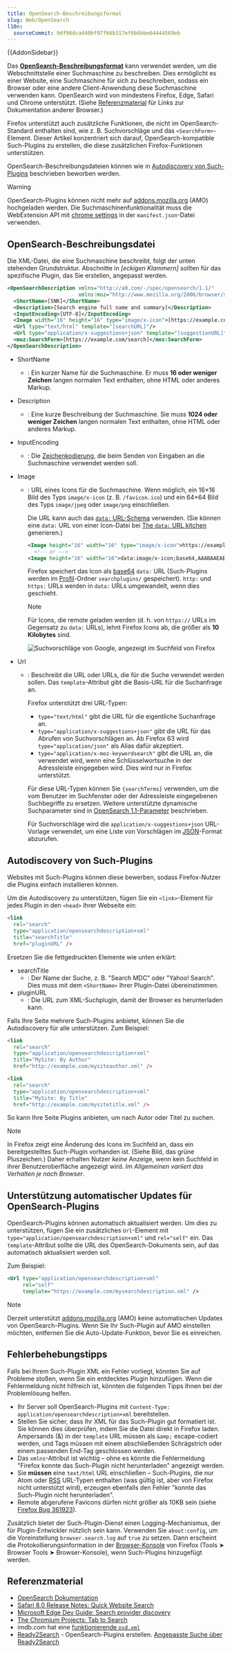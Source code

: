 ```yaml
---
title: OpenSearch-Beschreibungsformat
slug: Web/OpenSearch
l10n:
  sourceCommit: 9df96dcad40bf97f66b317ef6b6bbe64444569eb
---
```


{{AddonSidebar}}

Das **[OpenSearch-Beschreibungsformat](https://github.com/dewitt/opensearch)** kann verwendet werden, um die Webschnittstelle einer Suchmaschine zu beschreiben. Dies ermöglicht es einer Website, eine Suchmaschine für sich zu beschreiben, sodass ein Browser oder eine andere Client-Anwendung diese Suchmaschine verwenden kann. OpenSearch wird von mindestens Firefox, Edge, Safari und Chrome unterstützt. (Siehe [Referenzmaterial](#referenzmaterial) für Links zur Dokumentation anderer Browser.)

Firefox unterstützt auch zusätzliche Funktionen, die nicht im OpenSearch-Standard enthalten sind, wie z. B. Suchvorschläge und das `<SearchForm>`-Element. Dieser Artikel konzentriert sich darauf, OpenSearch-kompatible Such-Plugins zu erstellen, die diese zusätzlichen Firefox-Funktionen unterstützen.

OpenSearch-Beschreibungsdateien können wie in [Autodiscovery von Such-Plugins](#autodiscovery_von_such-plugins) beschrieben beworben werden.

> [!WARNING]
> OpenSearch-Plugins können nicht mehr auf [addons.mozilla.org](https://addons.mozilla.org/) (AMO) hochgeladen werden. Die Suchmaschinenfunktionalität muss die WebExtension API mit [chrome settings](/de/docs/Mozilla/Add-ons/WebExtensions/manifest.json/chrome_settings_overrides) in der `manifest.json`-Datei verwenden.

## OpenSearch-Beschreibungsdatei

Die XML-Datei, die eine Suchmaschine beschreibt, folgt der unten stehenden Grundstruktur. Abschnitte in _\[eckigen Klammern]_ sollten für das spezifische Plugin, das Sie erstellen, angepasst werden.

```xml
<OpenSearchDescription xmlns="http://a9.com/-/spec/opensearch/1.1/"
                       xmlns:moz="http://www.mozilla.org/2006/browser/search/">
  <ShortName>[SNK]</ShortName>
  <Description>[Search engine full name and summary]</Description>
  <InputEncoding>[UTF-8]</InputEncoding>
  <Image width="16" height="16" type="image/x-icon">[https://example.com/favicon.ico]</Image>
  <Url type="text/html" template="[searchURL]"/>
  <Url type="application/x-suggestions+json" template="[suggestionURL]"/>
  <moz:SearchForm>[https://example.com/search]</moz:SearchForm>
</OpenSearchDescription>
```

- ShortName
  - : Ein kurzer Name für die Suchmaschine. Er muss **16 oder weniger Zeichen** langen normalen Text enthalten, ohne HTML oder anderes Markup.
- Description
  - : Eine kurze Beschreibung der Suchmaschine. Sie muss **1024 oder weniger Zeichen** langen normalen Text enthalten, ohne HTML oder anderes Markup.
- InputEncoding
  - : Die [Zeichenkodierung](/de/docs/Glossary/Character_encoding), die beim Senden von Eingaben an die Suchmaschine verwendet werden soll.
- Image

  - : URL eines Icons für die Suchmaschine. Wenn möglich, ein 16×16 Bild des Typs `image/x-icon` (z. B. `/favicon.ico`) und ein 64×64 Bild des Typs `image/jpeg` oder `image/png` einschließen.

    Die URL kann auch das [`data:` URL-Schema](/de/docs/Web/URI/Schemes/data) verwenden. (Sie können eine `data:` URL von einer Icon-Datei bei [The `data:` URL kitchen](https://software.hixie.ch/utilities/cgi/data/data) generieren.)

    ```xml
    <Image height="16" width="16" type="image/x-icon">https://example.com/favicon.ico</Image>
      <!-- or -->
    <Image height="16" width="16">data:image/x-icon;base64,AAABAAEAEBAAA … DAAA=</Image>
    ```

    Firefox speichert das Icon als [base64](https://en.wikipedia.org/wiki/Base64) `data:` URL (Such-Plugins werden im [Profil](https://support.mozilla.org/en-US/kb/profiles-where-firefox-stores-user-data)-Ordner `searchplugins/` gespeichert). `http:` und `https:` URLs werden in `data:` URLs umgewandelt, wenn dies geschieht.

    > [!NOTE]
    > Für Icons, die remote geladen werden (d. h. von `https://` URLs im Gegensatz zu `data:` URLs), lehnt Firefox Icons ab, die größer als **10 Kilobytes** sind.

    ![Suchvorschläge von Google, angezeigt im Suchfeld von Firefox](searchsuggestionsample.png)

- Url

  - : Beschreibt die URL oder URLs, die für die Suche verwendet werden sollen. Das `template`-Attribut gibt die Basis-URL für die Suchanfrage an.

    Firefox unterstützt drei URL-Typen:

    - `type="text/html"` gibt die URL für die eigentliche Suchanfrage an.
    - `type="application/x-suggestions+json"` gibt die URL für das Abrufen von Suchvorschlägen an. Ab Firefox 63 wird `type="application/json"` als Alias dafür akzeptiert.
    - `type="application/x-moz-keywordsearch"` gibt die URL an, die verwendet wird, wenn eine Schlüsselwortsuche in der Adressleiste eingegeben wird. Dies wird nur in Firefox unterstützt.

    Für diese URL-Typen können Sie `{searchTerms}` verwenden, um die vom Benutzer im Suchfenster oder der Adressleiste eingegebenen Suchbegriffe zu ersetzen. Weitere unterstützte dynamische Suchparameter sind in [OpenSearch 1.1-Parameter](https://github.com/dewitt/opensearch/blob/master/opensearch-1-1-draft-6.md#opensearch-11-parameters) beschrieben.

    Für Suchvorschläge wird die `application/x-suggestions+json` URL-Vorlage verwendet, um eine Liste von Vorschlägen im [JSON](/de/docs/Glossary/JSON)-Format abzurufen.

## Autodiscovery von Such-Plugins

Websites mit Such-Plugins können diese bewerben, sodass Firefox-Nutzer die Plugins einfach installieren können.

Um die Autodiscovery zu unterstützen, fügen Sie ein `<link>`-Element für jedes Plugin in den `<head>` Ihrer Webseite ein:

```html
<link
  rel="search"
  type="application/opensearchdescription+xml"
  title="searchTitle"
  href="pluginURL" />
```

Ersetzen Sie die fettgedruckten Elemente wie unten erklärt:

- searchTitle
  - : Der Name der Suche, z. B. "Search MDC" oder "Yahoo! Search". Dies muss mit dem `<ShortName>` Ihrer Plugin-Datei übereinstimmen.
- pluginURL
  - : Die URL zum XML-Suchplugin, damit der Browser es herunterladen kann.

Falls Ihre Seite mehrere Such-Plugins anbietet, können Sie die Autodiscovery für alle unterstützen. Zum Beispiel:

```html
<link
  rel="search"
  type="application/opensearchdescription+xml"
  title="MySite: By Author"
  href="http://example.com/mysiteauthor.xml" />

<link
  rel="search"
  type="application/opensearchdescription+xml"
  title="MySite: By Title"
  href="http://example.com/mysitetitle.xml" />
```

So kann Ihre Seite Plugins anbieten, um nach Autor oder Titel zu suchen.

> [!NOTE]
> In Firefox zeigt eine Änderung des Icons im Suchfeld an, dass ein bereitgestelltes Such-Plugin vorhanden ist. (Siehe Bild, das grüne Pluszeichen.) Daher erhalten Nutzer _keine_ Anzeige, wenn kein Suchfeld in ihrer Benutzeroberfläche angezeigt wird. _Im Allgemeinen variiert das Verhalten je nach Browser_.

## Unterstützung automatischer Updates für OpenSearch-Plugins

OpenSearch-Plugins können automatisch aktualisiert werden. Um dies zu unterstützen, fügen Sie ein zusätzliches `Url`-Element mit `type="application/opensearchdescription+xml"` und `rel="self"` ein. Das `template`-Attribut sollte die URL des OpenSearch-Dokuments sein, auf das automatisch aktualisiert werden soll.

Zum Beispiel:

```xml
<Url type="application/opensearchdescription+xml"
     rel="self"
     template="https://example.com/mysearchdescription.xml" />
```

> [!NOTE]
> Derzeit unterstützt [addons.mozilla.org](https://addons.mozilla.org/) (AMO) keine automatischen Updates von OpenSearch-Plugins. Wenn Sie Ihr Such-Plugin auf AMO einstellen möchten, entfernen Sie die Auto-Update-Funktion, bevor Sie es einreichen.

## Fehlerbehebungstipps

Falls bei Ihrem Such-Plugin XML ein Fehler vorliegt, könnten Sie auf Probleme stoßen, wenn Sie ein entdecktes Plugin hinzufügen. Wenn die Fehlermeldung nicht hilfreich ist, könnten die folgenden Tipps Ihnen bei der Problemlösung helfen.

- Ihr Server soll OpenSearch-Plugins mit `Content-Type: application/opensearchdescription+xml` bereitstellen.
- Stellen Sie sicher, dass Ihr XML für das Such-Plugin gut formatiert ist. Sie können dies überprüfen, indem Sie die Datei direkt in Firefox laden. Ampersands (&) in der `template` URL müssen als `&amp;` escape-codiert werden, und Tags müssen mit einem abschließenden Schrägstrich oder einem passenden End-Tag geschlossen werden.
- Das `xmlns`-Attribut ist wichtig – ohne es könnte die Fehlermeldung "Firefox konnte das Such-Plugin nicht herunterladen" angezeigt werden.
- Sie **müssen** eine `text/html` URL einschließen – Such-Plugins, die nur Atom oder [RSS](/de/docs/Glossary/RSS) URL-Typen enthalten (was gültig ist, aber von Firefox nicht unterstützt wird), erzeugen ebenfalls den Fehler "konnte das Such-Plugin nicht herunterladen".
- Remote abgerufene Favicons dürfen nicht größer als 10KB sein (siehe [Firefox Bug 361923](https://bugzil.la/361923)).

Zusätzlich bietet der Such-Plugin-Dienst einen Logging-Mechanismus, der für Plugin-Entwickler nützlich sein kann. Verwenden Sie `about:config`, um die Voreinstellung `browser.search.log` auf `true` zu setzen. Dann erscheint die Protokollierungsinformation in der [Browser-Konsole](https://firefox-source-docs.mozilla.org/devtools-user/browser_console/index.html) von Firefox (Tools ➤ Browser Tools ➤ Browser-Konsole), wenn Such-Plugins hinzugefügt werden.

## Referenzmaterial

- [OpenSearch Dokumentation](https://github.com/dewitt/opensearch)
- [Safari 8.0 Release Notes: Quick Website Search](https://developer.apple.com/library/archive/releasenotes/General/WhatsNewInSafari/Articles/Safari_8_0.html)
- [Microsoft Edge Dev Guide: Search provider discovery](https://learn.microsoft.com/en-us/archive/microsoft-edge/legacy/developer/)
- [The Chromium Projects: Tab to Search](https://www.chromium.org/tab-to-search/)
- imdb.com hat eine [funktionierende `osd.xml`](https://m.media-amazon.com/images/G/01/imdb/images/imdbsearch-3349468880._CB470047351_.xml)
- [Ready2Search](https://ready.to/search/en/) - OpenSearch-Plugins erstellen. [Angepasste Suche über Ready2Search](https://ready.to/search/make/en_make_plugin.htm)
